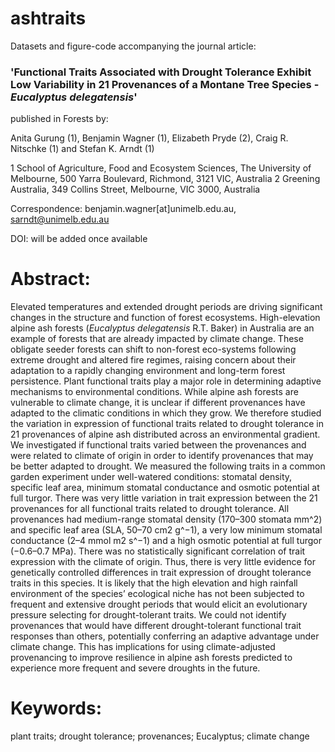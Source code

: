 # ashtraits

Datasets and figure-code accompanying the journal article:

### 'Functional Traits Associated with Drought Tolerance Exhibit Low Variability in 21 Provenances of a Montane Tree Species - _Eucalyptus delegatensis_'

published in Forests by:

Anita Gurung (1), Benjamin Wagner (1), Elizabeth Pryde (2), Craig R. Nitschke (1) and Stefan K. Arndt (1)

1 School of Agriculture, Food and Ecosystem Sciences, The University of Melbourne, 500 Yarra Boulevard, Richmond, 3121 VIC, Australia
2 Greening Australia, 349 Collins Street, Melbourne, VIC 3000, Australia

Correspondence: benjamin.wagner[at]unimelb.edu.au, sarndt@unimelb.edu.au

DOI: will be added once available

# Abstract:

Elevated temperatures and extended drought periods are driving significant changes in the structure and function of forest ecosystems. High-elevation alpine ash forests (_Eucalyptus delegatensis_ R.T. Baker) in Australia are an example of forests that are already impacted by climate change. These obligate seeder forests can shift to non-forest eco-systems following extreme drought and altered fire regimes, raising concern about their adaptation to a rapidly changing environment and long-term forest persistence. Plant functional traits play a major role in determining adaptive mechanisms to environmental conditions. While alpine ash forests are vulnerable to climate change, it is unclear if different provenances have adapted to the climatic conditions in which they grow. We therefore studied the variation in expression of functional traits related to drought tolerance in 21 provenances of alpine ash distributed across an environmental gradient. We investigated if functional traits varied between the provenances and were related to climate of origin in order to identify provenances that may be better adapted to drought. We measured the following traits in a common garden experiment under well-watered conditions: stomatal density, specific leaf area, minimum stomatal conductance and osmotic potential at full turgor. There was very little variation in trait expression between the 21 provenances for all functional traits related to drought tolerance. All provenances had medium-range stomatal density (170–300 stomata mm^2) and specific leaf area (SLA, 50–70 cm2 g^−1), a very low minimum stomatal conductance (2–4 mmol m2 s^−1) and a high osmotic potential at full turgor (−0.6–0.7 MPa). There was no statistically significant correlation of trait expression with the climate of origin. Thus, there is very little evidence for genetically controlled differences in trait expression of drought tolerance traits in this species. It is likely that the high elevation and high rainfall environment of the species’ ecological niche has not been subjected to frequent and extensive drought periods that would elicit an evolutionary pressure selecting for drought-tolerant traits. We could not identify provenances that would have different drought-tolerant functional trait responses than others, potentially conferring an adaptive advantage under climate change. This has implications for using climate-adjusted provenancing to improve resilience in alpine ash forests predicted to experience more frequent and severe droughts in the future.


# Keywords: 

plant traits; drought tolerance; provenances; Eucalyptus; climate change
